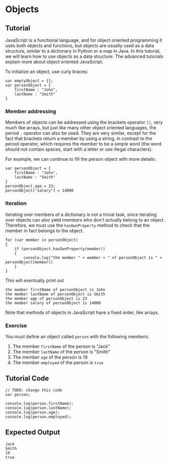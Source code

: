 # Objects

Tutorial
--------

JavaScript is a functional language, and for object oriented programming it uses both objects and functions, but objects are usually used as a data structure, similar to a dictionary in Python or a map in Java. In this tutorial, we will learn how to use objects as a data structure. The advanced tutorials explain more about object oriented JavaScript.

To initialize an object, use curly braces:

	var emptyObject = {};
	var personObject = {
	    firstName : "John",
	    lastName : "Smith"
	}

### Member addressing

Members of objects can be addressed using the brackets operator `[]`, very much like arrays, but just like many other object oriented languages, the period `.` operator can also be used. They are very similar, except for the fact that brackets return a member by using a string, in contrast to the period operator, which requires the member to be a simple word (the word should not contain spaces, start with a letter or use illegal characters).

For example, we can continue to fill the person object with more details:

	var personObject = {
	    firstName : "John",
	    lastName : "Smith"
	}
	personObject.age = 23;
	personObject["salary"] = 14000

### Iteration

Iterating over members of a dictionary is not a trivial task, since iterating over objects can also yield members who don't actually belong to an object. Therefore, we must use the `hasOwnProperty` method to check that the member in fact belongs to the object.

	for (var member in personObject)
	{
	    if (personObject.hasOwnProperty(member))
	    {
	        console.log("the member " + member + " of personObject is " + personObject[member])
	    }
	}

This will eventually print out

	the member firstName of personObject is John
	the member lastName of personObject is Smith
	the member age of personObject is 23
	the member salary of personObject is 14000

Note that methods of objects in JavaScript have a fixed order, like arrays.

### Exercise

You must define an object called `person` with the following members:

1. The member `firstName` of the person is "Jack"
2. The member `lastName` of the person is "Smith"
3. The member `age` of the person is 19
4. The member `employed` of the person is `true`

Tutorial Code
-------------

	// TODO: change this code
	var person;

	console.log(person.firstName);
	console.log(person.lastName);
	console.log(person.age);
	console.log(person.employed);

Expected Output
---------------

	Jack
	Smith
	19
	true
